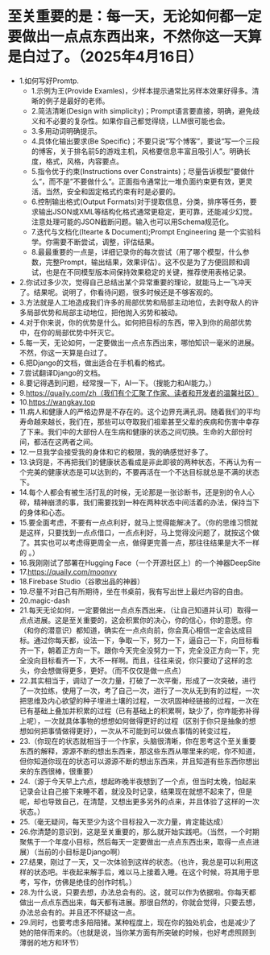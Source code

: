 # 至关重要的是：每一天，无论如何都一定要做出一点点东西出来，不然你这一天算是白过了。（2025年4月16日） 

- 1.如何写好Promtp.
    - 1.示例为王(Provide Examles)，少样本提示通常比另样本效果好得多。清晰的例子是最好的老师。
    - 2.简洁清晰(Design with simplicity)；Prompt语言要直接，明确，避免歧义和不必要的复杂性。如果你自己都觉得绕，LLM很可能也会。
    - 3.多用动词明确提示。
    - 4.具体化输出要求(Be Specific)；不要只说“写个博客”，要说“写一个三段的博客，关于排名前5的游戏主机，风格要信息丰富且吸引人”。明确长度，格式，风格，内容要点。
    - 5.指令优于约束(Instructions over Constraints)；尽量告诉模型”要做什么“，而不是”不要做什么“。正面指令通常比一堆负面约束更有效，更灵活。当然，安全和固定格式约束有时是必要的。
    - 6.控制输出格式(Output Formats)对于提取信息，分类，排序等任务，要求输出JSON或XML等结构化格式通常更稳定，更可靠，还能减少幻觉。注意处理可能的JSON截断问题。输入也可以用Schema规范化。
    - 7.迭代与文档化(Itearte & Document);Prompt Engineering 是一个实验科学。你需要不断尝试，调整，评估结果。
    - 8.最最重要的一点是，详细记录你的每次尝试（用了哪个模型，什么参数，完整Prompt，输出结果，效果评估）。这不仅是为了方便回顾和调试，也是在不同模型版本间保持效果稳定的关键，推荐使用表格记录。
- 2.你试过多少次，觉得自己总结出某个异常重要的理论，就能马上一飞冲天了。结果呢。说明了，你看待问题，很多时候还是不够客观的。
- 3.方法就是人工地造成我们许多的局部优势和局部主动地位，去剥夺敌人的许多局部优势和局部主动地位，把他抛入劣势和被动。
- 4.对于你来说，你的优势是什么。如何把目标的东西，带入到你的局部优势中，在你的局部优势中歼灭它。
- 5.每一天，无论如何，一定要做出一点点东西出来，哪怕知识一毫米的进展。不然，你这一天算是白过了。
- 6.把Django的文档，做出适合在手机看的格式。
- 7.尝试翻译Django的文档。
- 8.要记得遇到问题，经常搜一下，AI一下。（搜能力和AI能力。）
- 9.https://quaily.com/zh（我们有个汇聚了作家、读者和开发者的温馨社区）
- 10.https://wangkay.top
- 11.病人和健康人的严格边界是不存在的。这个边界充满孔洞。随着我们的平均寿命越来越长，我们在，那些可以夺取我们祖辈甚至父辈的疾病和伤害中幸存了下来。我们中的大部份人在生病和健康的状态之间切换。生命的大部份时间，都活在这两者之间。
- 12.一旦我学会接受我的身体和它的极限，我的确感觉好多了。
- 13.诀窍是，不再把我们的健康状态看成是非此即彼的两种状态，不再认为有一个完美的健康状态是可以达到的，不要再活在一个不达目标就总是不满的状态下。
- 14.每个人都会有被生活打乱的时候，无论那是一张诊断书，还是别的令人心碎，精神崩溃的事，我们需要找到一种在两种状态中间活着的办法，保持当下的身体和心态。
- 15.要全面考虑，不要有一点点利好，就马上觉得能解决了。（你的思维习惯就是这样，只要找到一点点借口，一点点利好，马上觉得没问题了，就按这个做了。其实也可以考虑得更周全一点，做得更完善一点，那往往结果是大不一样的 。）
- 16.我刚刚试了部署在Hugging Face（一个开源社区上）的一个神器DeepSite
- 17.https://quaily.com/moonvy
- 18.Firebase Studio（谷歌出品的神器）
- 19.尽量不对自己有所期待，坐在书桌前，我有写出世上最烂内容的自由。
- 20.magic-dash
- 21.每天无论如何，一定要做出一点点东西出来，（让自己知道并认可）取得一点点进展。这是至关重要的，这会积累你的决心，你的信心，你的意愿。你（和你的潜意识）都知道，确实在一点点向前，你会真心相信一定会达成目标。通过你每天都，设法一下，争取一下，努力一下，逼自己一下，向目标看齐一下，朝着正方向一下。跟你今天完全没努力一下，完全没正方向一下，完全没向目标看齐一下，大不一样啊。而且，往往来说，你只要动了这样的念头，你会想做得更多，更好。（而不仅仅是做一点点）
- 22.其实相当于，调动了一次力量，打破了一次平衡，形成了一次突破，进行了一次拉练，使用了一次，考了自己一次，进行了一次从无到有的过程，一次把思维及内心欲望的种子埋进土壤的过程，一次巩固神经链接的过程，一次在已有基础上叠加并积累的过程（已有基础上的积累啊，缺少了，你咋能弥补得上呢），一次就具体事物的想想如何做得更好的过程（区别于你只是抽象的想想如何把事情做得更好），一次从不可能到可以做点事情的转变过程，
- 23.（你现在的状态就相当于一个作家，头脑很清晰，你在思考这个至关重要东西的解释，源源不断的想出东西来，那这些东西从哪里来的呢，你不知道，但你知道你现在的状态可以源源不断的想出东西来，并且知道有些东西你想出来的东西很棒，很重要）
- 24.（源于今天早上六点，想起昨晚半夜想到了一个点，但当时太晚，怕起来记录会让自己接下来睡不着，就没及时记录，结果现在就想不起来了，但是呢，却也导致自己，在清楚，又想出更多另外的点来，并且体验了这样的一次状态。）
- 25.（毫无疑问，每天至少为这个目标投入一次力量，肯定能达成）
- 26.你清楚的意识到，这是至关重要的，那么就开始实践吧。（当然，一个时期聚焦于一个年度小目标，然后每天一定要做出一点点东西出来，取得一点点进展）（当前的小目标是Django啊）
- 27.结果，刚过了一天，又一次体验到这样的状态。（也许，我总是可以利用这样的状态吧。半夜起来解手后，难以马上接着入睡。在这个时候，将其用于思考，写作，仿佛是绝佳的创作时机。）
- 28.为什么说，只要去想，办法总会有的。这，就可以作为依据啦。你每天都做出一点点东西出来，每天都有进展。那很自然的，你就会觉得，只要去想，办法总会有的。并且还不怀疑这一点。
- 29.同时，也要考虑多陪陪猪。某种程度上，现在你的独处机会，也是减少了她的陪伴而来的。（也就是说，当你某方面有所突破的时候，也好考虑照顾到薄弱的地方和环节）
